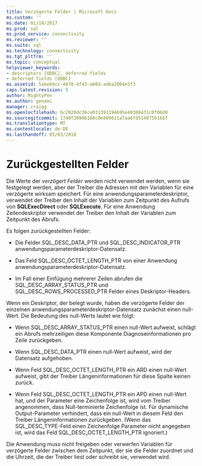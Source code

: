```yaml
---
title: Verzögerte Felder | Microsoft Docs
ms.custom: ''
ms.date: 01/19/2017
ms.prod: sql
ms.prod_service: connectivity
ms.reviewer: ''
ms.suite: sql
ms.technology: connectivity
ms.tgt_pltfrm: ''
ms.topic: conceptual
helpviewer_keywords:
- descriptors [ODBC], deferred fields
- deferred fields [ODBC]
ms.assetid: 5abeb9cc-4070-4f43-a80d-ad6a2004e5f3
caps.latest.revision: 5
author: MightyPen
ms.author: genemi
manager: craigg
ms.openlocfilehash: bc2020dc36ce031391194695e40308431c0f06d0
ms.sourcegitcommit: 1740f3090b168c0e809611a7aa6fd514075616bf
ms.translationtype: MT
ms.contentlocale: de-DE
ms.lasthandoff: 05/03/2018
---
```

# <a name="deferred-fields"></a>Zurückgestellten Felder
Die Werte der *verzögert Felder* werden nicht verwendet werden, wenn sie festgelegt werden, aber der Treiber die Adressen mit den Variablen für eine verzögerte wirksam speichert. Für eine anwendungsparameterdeskriptor, verwendet der Treiber den Inhalt der Variablen zum Zeitpunkt des Aufrufs von **SQLExecDirect** oder **SQLExecute**. Für eine Anwendung Zeilendeskriptor verwendet der Treiber den Inhalt der Variablen zum Zeitpunkt des Abrufs.  
  
 Es folgen zurückgestellten Felder:  
  
-   Die Felder SQL_DESC_DATA_PTR und SQL_DESC_INDICATOR_PTR anwendungsparameterdeskriptor-Datensatz.  
  
-   Das Feld SQL_DESC_OCTET_LENGTH_PTR von einer Anwendung anwendungsparameterdeskriptor-Datensatz.  
  
-   Im Fall einer Einfügung mehrerer Zeilen abrufen die SQL_DESC_ARRAY_STATUS_PTR und SQL_DESC_ROWS_PROCESSED_PTR Felder eines Deskriptor-Headers.  
  
 Wenn ein Deskriptor, der belegt wurde, haben die verzögerte Felder der einzelnen anwendungsparameterdeskriptor-Datensatz zunächst einen null-Wert. Die Bedeutung des null-Werts lautet wie folgt:  
  
-   Wenn SQL_DESC_ARRAY_STATUS_PTR einen null-Wert aufweist, schlägt ein Abrufs mehrzeiligen diese Komponente Diagnoseinformationen pro Zeile zurückgeben.  
  
-   Wenn SQL_DESC_DATA_PTR einen null-Wert aufweist, wird der Datensatz aufgehoben.  
  
-   Wenn Feld SQL_DESC_OCTET_LENGTH_PTR ein ARD einen null-Wert aufweist, gibt der Treiber Längeninformationen für diese Spalte keinen zurück.  
  
-   Wenn Feld SQL_DESC_OCTET_LENGTH_PTR ein APD einen null-Wert hat, und der Parameter eine Zeichenfolge ist, wird vom Treiber angenommen, dass Null-terminierte Zeichenfolge ist. Für dynamische Output-Parameter verhindert, dass ein null-Wert in diesem Feld den Treiber Längeninformationen zurückgeben. (Wenn das SQL_DESC_TYPE-Feld einen Zeichenfolge Parameter nicht angegeben ist, wird das Feld SQL_DESC_OCTET_LENGTH_PTR ignoriert.)  
  
 Die Anwendung muss nicht freigeben oder verwerfen Variablen für verzögerte Felder zwischen dem Zeitpunkt, der sie die Felder zuordnet und die Uhrzeit, die der Treiber liest oder schreibt sie, verwendet wird.
